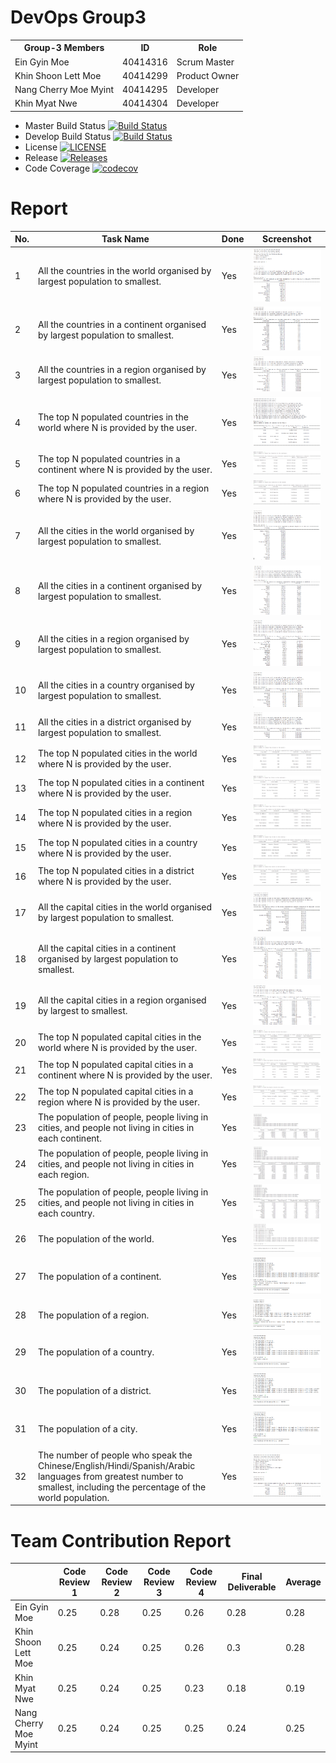 # DevOps Group3
<!DOCTYPE html>
<html>
<head></head>
<body>
<table>
  <tr>
    <th>Group-3 Members</th>
    <th>ID</th>
    <th>Role</th>
  </tr>
  <tr>
    <td>Ein Gyin Moe</td>
    <td>40414316</td>
    <td>Scrum Master</td>
  </tr>
   <tr>
    <td>Khin Shoon Lett Moe</td>
    <td>40414299</td>
    <td>Product Owner</td>
  </tr>
   <tr>
    <td>Nang Cherry Moe Myint</td>
    <td>40414295</td>
    <td>Developer</td>
  </tr>
   <tr>
    <td>Khin Myat Nwe</td>
    <td>40414304</td>
    <td>Developer</td>
    </tr> </table>
 
</body>
</html>

- Master Build Status [![Build Status](https://travis-ci.org/EinGyinMoe/Group3.svg?branch=master)](https://travis-ci.org/EinGyinMoe/Group3)
- Develop Build Status [![Build Status](https://travis-ci.org/EinGyinMoe/Group3.svg?branch=develop)](https://travis-ci.org/EinGyinMoe/Group3)
- License [![LICENSE](https://img.shields.io/github/license/EinGyinMoe/Group3.svg?style=flat-square)](https://github.com/EinGyinMoe/Group3/blob/master/LICENSE)
- Release [![Releases](https://img.shields.io/github/release/EinGyinMoe/Group3/all.svg?style=flat-square)](https://github.com/EinGyinMoe/Group3/releases)
- Code Coverage [![codecov](https://codecov.io/gh/EinGyinMoe/Group3/branch/master/graph/badge.svg)](https://codecov.io/gh/EinGyinMoe/Group3)

# Report 
| No. | Task Name | Done | Screenshot |
| --- | --- | --- | --- |
| 1 | All the countries in the world organised by largest population to smallest. | Yes | ![](Screenshots/Option_1_Country_world.PNG) |
| 2 | All the countries in a continent organised by largest population to smallest. | Yes | ![](Screenshots/Option_2_Country_Continent.PNG) |
| 3 | All the countries in a region organised by largest population to smallest. | Yes | ![](Screenshots/Option_3_Country_Region.PNG) |
| 4 | The top N populated countries in the world where N is provided by the user. | Yes| ![](Screenshots/Input_Countries_world.PNG) |
| 5 | The top N populated countries in a continent where N is provided by the user. | Yes | ![](Screenshots/Option_2.PNG) |
| 6 | The top N populated countries in a region where N is provided by the user. | Yes | ![](Screenshots/Option_3.PNG) |
| 7 | All the cities in the world organised by largest population to smallest. | Yes | ![](Screenshots/Option_1_City_world.PNG) |
| 8 | All the cities in a continent organised by largest population to smallest. | Yes | ![](Screenshots/Option_2_City_Continent.PNG) |
| 9 | All the cities in a region organised by largest population to smallest. | Yes | ![](Screenshots/Option_3_City_Region.PNG) |
| 10 | All the cities in a country organised by largest population to smallest. | Yes | ![](Screenshots/Option_4_City_Country.PNG) |
| 11 | All the cities in a district organised by largest population to smallest. | Yes | ![](Screenshots/Option_5_City_District.PNG) |
| 12 | The top N populated cities in the world where N is provided by the user. | Yes | ![](Screenshots/Option_4.PNG) |
| 13 | The top N populated cities in a continent where N is provided by the user. | Yes | ![](Screenshots/Option_5.PNG) |
| 14 | The top N populated cities in a region where N is provided by the user. | Yes | ![](Screenshots/Option_6.PNG) |
| 15 | The top N populated cities in a country where N is provided by the user. | Yes | ![](Screenshots/Option_7.PNG) |
| 16 | The top N populated cities in a district where N is provided by the user. | Yes | ![](Screenshots/Option_8.PNG) |
| 17 | All the capital cities in the world organised by largest population to smallest. | Yes | ![](Screenshots/Option_1_CapitalCity_World.PNG) |
| 18 | All the capital cities in a continent organised by largest population to smallest. | Yes | ![](Screenshots/Option_2_CapitalCity_Continent.PNG) |
| 19 | All the capital cities in a region organised by largest to smallest. | Yes | ![](Screenshots/Option_3_CapitalCity_Region.PNG) |
| 20 | The top N populated capital cities in the world where N is provided by the user. | Yes| ![](Screenshots/Option_9.PNG) |
| 21 | The top N populated capital cities in a continent where N is provided by the user. | Yes| ![](Screenshots/Option_10.PNG) |
| 22 | The top N populated capital cities in a region where N is provided by the user. | Yes | ![](Screenshots/Option_11.PNG) |
| 23 | The population of people, people living in cities, and people not living in cities in each continent. | Yes | ![](Screenshots/Option_7_Popu_Continent.PNG) |
| 24 | The population of people, people living in cities, and people not living in cities in each region. | Yes | ![](Screenshots/Option_8_Popu_Region.PNG) |
| 25 | The population of people, people living in cities, and people not living in cities in each country. | Yes | ![](Screenshots/Option_9_Popu_Country.PNG) |
| 26 | The population of the world. | Yes | ![](Screenshots/Popu_world.PNG) |
| 27 | The population of a continent. | Yes | ![](Screenshots/Option_2_Continent.png) |
| 28 | The population of a region. | Yes | ![](Screenshots/Option_3_Region.png) |
| 29 | The population of a country. | Yes | ![](Screenshots/Option_4_Country.png) |
| 30 | The population of a district. | Yes | ![](Screenshots/Option_5_District.png) |
| 31 | The population of a city. | Yes | ![](Screenshots/Option_6_City.png) |
| 32 | The number of people who speak the Chinese/English/Hindi/Spanish/Arabic languages from greatest number to smallest, including the percentage of the world population. | Yes | ![](Screenshots/language_popu.PNG) |

# Team Contribution Report 
|      | Code Review 1 | Code Review 2 | Code Review 3 | Code Review 4 | Final Deliverable | Average |
|------|---------------|---------------|---------------|---------------|-------------------|-------|
| Ein Gyin Moe | 0.25 | 0.28 | 0.25 | 0.26 | 0.28 | 0.28 |
| Khin Shoon Lett Moe | 0.25| 0.24 | 0.25 | 0.26 | 0.3 | 0.28 |
| Khin Myat Nwe | 0.25 | 0.24| 0.25 | 0.23 | 0.18 | 0.19 |
| Nang Cherry Moe Myint | 0.25 | 0.24 | 0.25 | 0.25 | 0.24 | 0.25 |
